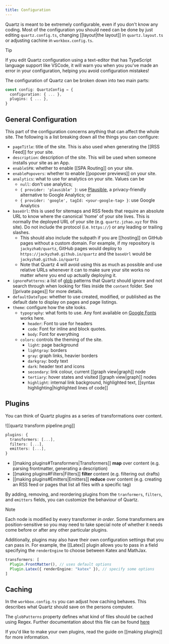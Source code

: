```yaml
---
title: Configuration
---
```


Quartz is meant to be extremely configurable, even if you don't know any coding. Most of the configuration you should need can be done by just editing `quartz.config.ts`, changing [[layout|the layout]] in `quartz.layout.ts` or adjusting cachine in `workbox.config.ts`.

> [!tip]
> If you edit Quartz configuration using a text-editor that has TypeScript language support like VSCode, it will warn you when you you've made an error in your configuration, helping you avoid configuration mistakes!

The configuration of Quartz can be broken down into two main parts:

```ts title="quartz.config.ts"
const config: QuartzConfig = {
  configuration: { ... },
  plugins: { ... },
}
```

## General Configuration

This part of the configuration concerns anything that can affect the whole site. The following is a list breaking down all the things you can configure:

- `pageTitle`: title of the site. This is also used when generating the [[RSS Feed]] for your site.
- `description`: description of the site. This will be used when someone installs your site as an App.
- `enableSPA`: whether to enable [[SPA Routing]] on your site.
- `enablePopovers`: whether to enable [[popover previews]] on your site.
- `analytics`: what to use for analytics on your site. Values can be
  - `null`: don't use analytics;
  - `{ provider: 'plausible' }`: use [Plausible](https://plausible.io/), a privacy-friendly alternative to Google Analytics; or
  - `{ provider: 'google', tagId: <your-google-tag> }`: use Google Analytics
- `baseUrl`: this is used for sitemaps and RSS feeds that require an absolute URL to know where the canonical 'home' of your site lives. This is normally the deployed URL of your site (e.g. `quartz.jzhao.xyz` for this site). Do not include the protocol (i.e. `https://`) or any leading or trailing slashes.
  - This should also include the subpath if you are [[hosting]] on GitHub pages without a custom domain. For example, if my repository is `jackyzha0/quartz`, GitHub pages would deploy to `https://jackyzha0.github.io/quartz` and the `baseUrl` would be `jackyzha0.github.io/quartz`
  - Note that Quartz 4 will avoid using this as much as possible and use relative URLs whenever it can to make sure your site works no matter _where_ you end up actually deploying it.
- `ignorePatterns`: a list of [glob](<https://en.wikipedia.org/wiki/Glob_(programming)>) patterns that Quartz should ignore and not search through when looking for files inside the `content` folder. See [[private pages]] for more details.
- `defaultDateType`: whether to use created, modified, or published as the default date to display on pages and page listings.
- `theme`: configure how the site looks.
  - `typography`: what fonts to use. Any font available on [Google Fonts](https://fonts.google.com/) works here.
    - `header`: Font to use for headers
    - `code`: Font for inline and block quotes.
    - `body`: Font for everything
  - `colors`: controls the theming of the site.
    - `light`: page background
    - `lightgray`: borders
    - `gray`: graph links, heavier borders
    - `darkgray`: body text
    - `dark`: header text and icons
    - `secondary`: link colour, current [[graph view|graph]] node
    - `tertiary`: hover states and visited [[graph view|graph]] nodes
    - `highlight`: internal link background, highlighted text, [[syntax highlighting|highlighted lines of code]]

## Plugins

You can think of Quartz plugins as a series of transformations over content.

![[quartz transform pipeline.png]]

```ts
plugins: {
  transformers: [...],
  filters: [...],
  emitters: [...],
}
```

- [[making plugins#Transformers|Transformers]] **map** over content (e.g. parsing frontmatter, generating a description)
- [[making plugins#Filters|Filters]] **filter** content (e.g. filtering out drafts)
- [[making plugins#Emitters|Emitters]] **reduce** over content (e.g. creating an RSS feed or pages that list all files with a specific tag)

By adding, removing, and reordering plugins from the `tranformers`, `filters`, and `emitters` fields, you can customize the behaviour of Quartz.

> [!note]
> Each node is modified by every transformer _in order_. Some transformers are position-sensitive so you may need to take special note of whether it needs come before or after any other particular plugins.

Additionally, plugins may also have their own configuration settings that you can pass in. For example, the [[Latex]] plugin allows you to pass in a field specifying the `renderEngine` to choose between Katex and MathJax.

```ts
transformers: [
  Plugin.FrontMatter(), // uses default options
  Plugin.Latex({ renderEngine: "katex" }), // specify some options
]
```

## Caching

<!-- I'm not sure how to explain it in an easy way, this would do for the beginning? -->

In the `workbox.config.ts` you can adjust how caching behaves. This describes what Quartz should save on the persons computer.

The `globPatterns` property defines what kind of files should be cached using Regex.
Further documentation about this file can be found [here](https://developer.chrome.com/docs/workbox/reference/workbox-build/#type-GenerateSWOptions) 

If you'd like to make your own plugins, read the guide on [[making plugins]] for more information.
